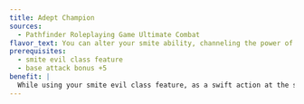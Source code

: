 ```yaml
---
title: Adept Champion
sources:
  - Pathfinder Roleplaying Game Ultimate Combat
flavor_text: You can alter your smite ability, channeling the power of your deity into divine inspiration that grants you greater aptitude for performing  combat maneuvers.
prerequisites:
  - smite evil class feature
  - base attack bonus +5
benefit: |
  While using your smite evil class feature, as a swift action at the start of your turn, you can forgo the bonus on damage rolls and instead gain half that bonus as a bonus on combat maneuver checks against the target of your smite. The effects of your smite evil feature return to normal at the start of your next turn.
---
```


